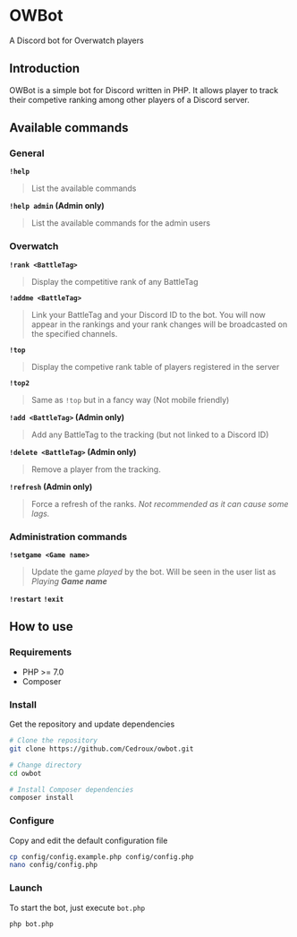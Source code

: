 # OWBot
A Discord bot for Overwatch players

## Introduction
OWBot is a simple bot for Discord written in PHP. It allows player to track their competive ranking among other players of a Discord server.


## Available commands

### General
**`!help`**
> List the available commands

**`!help admin` (Admin only)**
> List the available commands for the admin users

### Overwatch

**`!rank <BattleTag>`**
> Display the competitive rank of any BattleTag

**`!addme <BattleTag>`**
> Link your BattleTag and your Discord ID to the bot. You will now appear in the rankings and your rank changes will be broadcasted on the specified channels.

**`!top`**
> Display the competive rank table of players registered in the server

**`!top2`**
> Same as `!top` but in a fancy way (Not mobile friendly)

**`!add <BattleTag>` (Admin only)**
> Add any BattleTag to the tracking (but not linked to a Discord ID)

**`!delete <BattleTag>` (Admin only)**
> Remove a player from the tracking.

**`!refresh` (Admin only)**
> Force a refresh of the ranks. *Not recommended as it can cause some lags.*

### Administration commands

**`!setgame <Game name>`**
> Update the game *played* by the bot. Will be seen in the user list as *Playing **Game name***

**`!restart`**
**`!exit`**


## How to use
### Requirements
* PHP >= 7.0
* Composer

### Install
Get the repository and update dependencies
```bash
# Clone the repository
git clone https://github.com/Cedroux/owbot.git

# Change directory
cd owbot

# Install Composer dependencies
composer install
```

### Configure

Copy and edit the default configuration file
```bash
cp config/config.example.php config/config.php
nano config/config.php
```

### Launch
To start the bot, just execute `bot.php`
```bash
php bot.php
```
